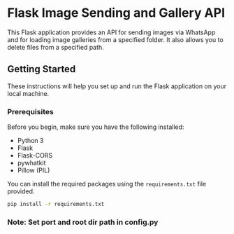 # Flask Image Sending and Gallery API

This Flask application provides an API for sending images via WhatsApp and for loading image galleries from a specified folder. It also allows you to delete files from a specified path.

## Getting Started

These instructions will help you set up and run the Flask application on your local machine.

### Prerequisites

Before you begin, make sure you have the following installed:

- Python 3
- Flask
- Flask-CORS
- pywhatkit
- Pillow (PIL)

You can install the required packages using the `requirements.txt` file provided.

```bash
pip install -r requirements.txt
```

### Note: Set port and root dir path in config.py
